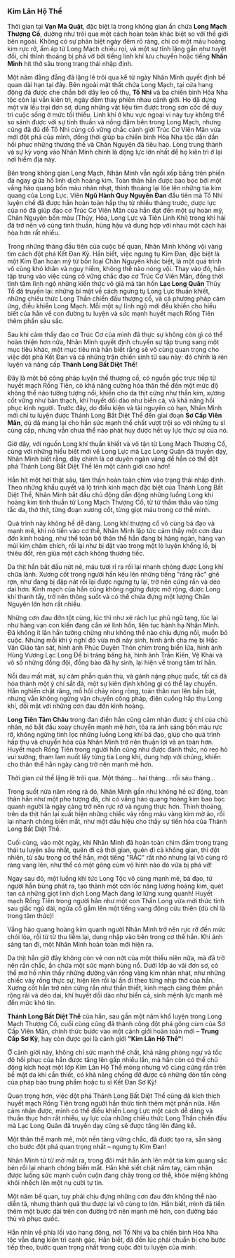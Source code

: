 ### Kim Lân Hộ Thể

Thời gian tại **Vạn Ma Quật**, đặc biệt là trong không gian ẩn chứa **Long Mạch Thượng Cổ**, dường như trôi qua một cách hoàn toàn khác biệt so với thế giới bên ngoài. Không có sự phân biệt ngày đêm rõ ràng, chỉ có một màu hoàng kim rực rỡ, ấm áp từ Long Mạch chiếu rọi, và một sự tĩnh lặng gần như tuyệt đối, chỉ thỉnh thoảng bị phá vỡ bởi tiếng linh khí lưu chuyển hoặc tiếng **Nhân Minh** hít thở sâu trong trạng thái nhập định.

Một năm đằng đẵng đã lặng lẽ trôi qua kể từ ngày Nhân Minh quyết định bế quan dài hạn tại đây. Bên ngoài mật thất chứa Long Mạch, tại cửa hang động đá được che chắn bởi dây leo cổ thụ, **Tố Nhi** và ba chiến binh Hỏa Nha tộc còn lại vẫn kiên trì, ngày đêm thay phiên nhau cảnh giới. Họ đã dựng một vài lều trại đơn sơ, dùng những vật liệu tìm được trong sơn cốc để duy trì cuộc sống ở mức tối thiểu. Linh khí ở khu vực ngoại vi này tuy không thể so sánh được với sự tinh thuần và nồng đậm bên trong Long Mạch, nhưng cũng đã đủ để Tố Nhi củng cố vững chắc cảnh giới Trúc Cơ Viên Mãn vừa mới đột phá của mình, đồng thời giúp ba chiến binh Hỏa Nha tộc dần dần hồi phục những thương thế và Chân Nguyên đã tiêu hao. Lòng trung thành và sự kỳ vọng vào Nhân Minh chính là động lực lớn nhất để họ kiên trì ở lại nơi hiểm địa này.

Bên trong không gian Long Mạch, Nhân Minh vẫn ngồi xếp bằng trên phiến đá ngay giữa hồ linh dịch hoàng kim. Toàn thân hắn được bao bọc bởi một vầng hào quang bốn màu nhàn nhạt, thỉnh thoảng lại lóe lên những tia kim quang của Long Lực. Viên **Ngũ Hành Quy Nguyên Đan** đầu tiên mà Tố Nhi luyện chế đã được hắn hoàn toàn hấp thụ từ nhiều tháng trước, dược lực của nó đã giúp đạo cơ Trúc Cơ Viên Mãn của hắn đạt đến một sự hoàn mỹ, Chân Nguyên bốn màu (Thủy, Hỏa, Long Lực và Tiên Linh Khí) trong khí hải đã trở nên vô cùng tinh thuần, hùng hậu và dung hợp với nhau một cách hài hòa hơn rất nhiều.

Trong những tháng đầu tiên của cuộc bế quan, Nhân Minh không vội vàng tìm cách đột phá Kết Đan Kỳ. Hắn biết, việc ngưng tụ Kim Đan, đặc biệt là một Kim Đan hoàn mỹ từ bốn loại Chân Nguyên khác biệt, là một quá trình vô cùng khó khăn và nguy hiểm, không thể nào nóng vội. Thay vào đó, hắn tập trung vào việc củng cố vững chắc đạo cơ Trúc Cơ Viên Mãn, đồng thời tĩnh tâm lĩnh ngộ những kiến thức vô giá mà tàn hồn **Lạc Long Quân** Thủy Tổ đã truyền lại: những bí mật về cách ngưng tụ Long Lực thuần khiết, những chiêu thức Long Thần chiến đấu thượng cổ, và cả phương pháp cảm ứng, điều khiển Long Mạch. Mỗi một sự lĩnh ngộ mới đều khiến cho hiểu biết của hắn về con đường tu luyện và sức mạnh huyết mạch Rồng Tiên thêm phần sâu sắc.

Sau khi cảm thấy đạo cơ Trúc Cơ của mình đã thực sự không còn gì có thể hoàn thiện hơn nữa, Nhân Minh quyết định chuyển sự tập trung sang một mục tiêu khác, một mục tiêu mà hắn biết rằng sẽ vô cùng quan trọng cho việc đột phá Kết Đan và cả những trận chiến sinh tử sau này: đó chính là rèn luyện và nâng cấp **Thánh Long Bất Diệt Thể**!

Đây là một bộ công pháp luyện thể thượng cổ, có nguồn gốc trực tiếp từ huyết mạch Rồng Tiên, có khả năng cường hóa thân thể đến một mức độ không thể nào tưởng tượng nổi, khiến cho da thịt cứng như thần kim, xương cốt vững như bàn thạch, khí huyết dồi dào như biển cả, và khả năng hồi phục kinh người. Trước đây, do điều kiện và tài nguyên có hạn, Nhân Minh mới chỉ tu luyện được Thánh Long Bất Diệt Thể đến giai đoạn **Sơ Cấp Viên Mãn**, dù đã mang lại cho hắn sức mạnh thể chất vượt trội so với những tu sĩ cùng cấp, nhưng vẫn chưa thể nào phát huy được hết uy lực thực sự của nó.

Giờ đây, với nguồn Long khí thuần khiết và vô tận từ Long Mạch Thượng Cổ, cùng với những hiểu biết mới về Long Lực mà Lạc Long Quân đã truyền dạy, Nhân Minh biết rằng, đây chính là cơ duyên ngàn vàng để hắn có thể đột phá Thánh Long Bất Diệt Thể lên một cảnh giới cao hơn!

Hắn hít một hơi thật sâu, tâm thần hoàn toàn chìm vào trạng thái nhập định. Theo những khẩu quyết và lộ trình kinh mạch đặc biệt của Thánh Long Bất Diệt Thể, Nhân Minh bắt đầu chủ động dẫn động những luồng Long khí hoàng kim tinh thuần từ Long Mạch Thượng Cổ, từ từ thẩm thấu vào từng tấc da, thớ thịt, từng đoạn xương cốt, từng giọt máu trong cơ thể mình.

Quá trình này không hề dễ dàng. Long khí thượng cổ vô cùng bá đạo và mạnh mẽ, khi nó tiến vào cơ thể, Nhân Minh lập tức cảm thấy một cơn đau đớn kinh hoàng, như thể toàn bộ thân thể hắn đang bị hàng ngàn, hàng vạn mũi kim châm chích, rồi lại như bị đặt vào trong một lò luyện khổng lồ, bị thiêu đốt, rèn giũa một cách không thương tiếc.

Da thịt hắn bắt đầu nứt nẻ, máu tươi rỉ ra rồi lại nhanh chóng được Long khí chữa lành. Xương cốt trong người hắn kêu lên những tiếng "răng rắc" ghê rợn, như đang bị đập nát rồi lại được ngưng tụ lại, trở nên cứng rắn và dẻo dai hơn. Kinh mạch của hắn cũng không ngừng được mở rộng, được Long khí thanh tẩy, trở nên thông suốt và có thể chứa đựng một lượng Chân Nguyên lớn hơn rất nhiều.

Những cơn đau đớn tột cùng, lúc thì như xé rách lục phủ ngũ tạng, lúc lại như hàng vạn con kiến đang cắn xé linh hồn, liên tục hành hạ Nhân Minh. Đã không ít lần hắn tưởng chừng như không thể nào chịu đựng nổi, muốn bỏ cuộc. Nhưng mỗi khi ý nghĩ đó vừa mới nảy sinh, hình ảnh cha mẹ bị Hắc Vân Giáo tàn sát, hình ảnh Phúc Duyên Thôn chìm trong biển lửa, hình ảnh Hùng Vương Lạc Long Đế bi tráng băng hà, hình ảnh Trần Kiên, Vệ Khải và vô số những đồng đội, đồng bào đã hy sinh, lại hiện về trong tâm trí hắn.

Nỗi đau mất mát, sự căm phẫn quân thù, và gánh nặng phục quốc, tất cả đã hóa thành một ý chí sắt đá, một sự kiên định không gì có thể lay chuyển. Hắn nghiến chặt răng, mồ hôi chảy ròng ròng, toàn thân run lên bần bật, nhưng vẫn không ngừng vận chuyển công pháp, điên cuồng hấp thụ Long khí, đối mặt với những cơn đau đớn kinh hoàng.

**Long Tiên Tâm Châu** trong đan điền hắn cũng cảm nhận được ý chí của chủ nhân, nó bắt đầu xoay chuyển mạnh mẽ hơn, tỏa ra ánh sáng bốn màu rực rỡ, không ngừng tinh lọc những luồng Long khí bá đạo, giúp cho quá trình hấp thụ và chuyển hóa của Nhân Minh trở nên thuận lợi và an toàn hơn. Huyết mạch Rồng Tiên trong người hắn cũng như được đánh thức, nó reo hò vui sướng, tham lam nuốt lấy từng tia Long khí, dung hợp với chúng, khiến cho thân thể hắn ngày càng trở nên mạnh mẽ hơn.

Thời gian cứ thế lặng lẽ trôi qua. Một tháng... hai tháng... rồi sáu tháng...

Trong suốt nửa năm ròng rã đó, Nhân Minh gần như không hề cử động, toàn thân hắn như một pho tượng đá, chỉ có vầng hào quang hoàng kim bao bọc quanh người là ngày càng trở nên rực rỡ và ngưng thực hơn. Thỉnh thoảng, trên da thịt hắn lại xuất hiện những chiếc vảy rồng màu vàng kim mờ ảo, rồi lại nhanh chóng biến mất, như một dấu hiệu cho thấy sự tiến hóa của Thánh Long Bất Diệt Thể.

Cuối cùng, vào một ngày, khi Nhân Minh đã hoàn toàn chìm đắm trong trạng thái tu luyện sâu nhất, quên đi cả thời gian, quên đi cả không gian, thì đột nhiên, từ sâu trong cơ thể hắn, một tiếng "RẮC" rất nhỏ nhưng lại vô cùng rõ ràng vang lên, như thể có một gông cùm vô hình nào đó vừa bị phá vỡ!

Ngay sau đó, một luồng khí tức Long Tộc vô cùng mạnh mẽ, bá đạo, từ người hắn bùng phát ra, tạo thành một cơn lốc năng lượng hoàng kim, quét tan cả những giọt linh dịch Long Mạch đang lơ lửng xung quanh! Huyết mạch Rồng Tiên trong người hắn như một con Thần Long vừa mới thức tỉnh sau giấc ngủ dài, ngửa cổ gầm lên một tiếng vang động cửu thiên (dù chỉ là trong tâm thức)!

Vầng hào quang hoàng kim quanh người Nhân Minh trở nên rực rỡ đến mức chói lòa, rồi từ từ thu liễm lại, dung nhập vào bên trong cơ thể hắn. Khi ánh sáng tan đi, một Nhân Minh hoàn toàn mới hiện ra.

Da thịt hắn giờ đây không còn vẻ non nớt của một thiếu niên nữa, mà đã trở nên rắn chắc, ẩn chứa một sức mạnh bùng nổ. Dưới lớp áo vải đơn sơ, có thể mơ hồ nhìn thấy những đường vân rồng vàng kim nhàn nhạt, như những chiếc vảy rồng thực sự, hiện lên rồi lại ẩn đi theo từng nhịp thở của hắn. Xương cốt hắn trở nên cứng rắn như thần thiết, kinh mạch càng thêm phần rộng rãi và dẻo dai, khí huyết dồi dào như biển cả, sinh mệnh lực mạnh mẽ đến mức khó tin.

**Thánh Long Bất Diệt Thể** của hắn, sau gần một năm khổ luyện trong Long Mạch Thượng Cổ, cuối cùng cũng đã thành công đột phá gông cùm của Sơ Cấp Viên Mãn, chính thức bước vào một cảnh giới hoàn toàn mới – **Trung Cấp Sơ Kỳ**, hay còn được gọi là cảnh giới **"Kim Lân Hộ Thể"**!

Ở cảnh giới này, không chỉ sức mạnh thể chất, khả năng phòng ngự và tốc độ hồi phục của hắn được tăng lên gấp nhiều lần, mà hắn còn có thể chủ động kích hoạt một lớp Kim Lân Hộ Thể mỏng nhưng vô cùng cứng rắn trên bề mặt da khi cần thiết, có khả năng chống đỡ được cả những đòn tấn công của pháp bảo trung phẩm hoặc tu sĩ Kết Đan Sơ Kỳ!

Quan trọng hơn, việc đột phá Thánh Long Bất Diệt Thể cũng đã kích thích huyết mạch Rồng Tiên trong người hắn thức tỉnh thêm một phần nữa. Hắn cảm nhận được, mình có thể điều khiển Long Lực một cách dễ dàng và thuần thục hơn rất nhiều, uy lực của những chiêu thức Long Thần chiến đấu mà Lạc Long Quân đã truyền dạy cũng sẽ được tăng lên đáng kể.

Một thân thể mạnh mẽ, một nền tảng vững chắc, đã được tạo ra, sẵn sàng cho bước đột phá quan trọng nhất – ngưng tụ Kim Đan!

Nhân Minh từ từ mở mắt ra, trong đôi mắt hắn ánh lên một tia kim quang sắc bén rồi lại nhanh chóng biến mất. Hắn khẽ siết chặt nắm tay, cảm nhận được luồng sức mạnh cuồn cuộn đang chảy trong cơ thể, khóe miệng không khỏi nhếch lên một nụ cười tự tin.

Một năm bế quan, tuy phải chịu đựng những cơn đau đớn không thể nào diễn tả, nhưng thành quả thu được lại vô cùng to lớn. Hắn biết, mình đã tiến thêm một bước dài trên con đường trở nên mạnh mẽ hơn, con đường báo thù và phục quốc.

Hắn nhìn về phía lối vào hang động, nơi Tố Nhi và ba chiến binh Hỏa Nha tộc vẫn đang kiên trì canh gác. Hắn biết, đã đến lúc phải chuẩn bị cho bước tiếp theo, bước quan trọng nhất trong cuộc đời tu luyện của mình.
